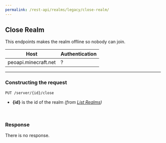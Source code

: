 ```yaml
---
permalink: /rest-api/realms/legacy/close-realm/
---
```

## Close Realm
This endpoints makes the realm offline so nobody can join.

| Host                        | Authentication |
| --------------------------- | -------------- |
| peoapi.minecraft.net        | ?              |

---

### Constructing the request
```
PUT /server/{id}/close
```

* **{id}** is the id of the realm *(from [List Realms](../list-realms/))*  

<br>

### Response
There is no response.